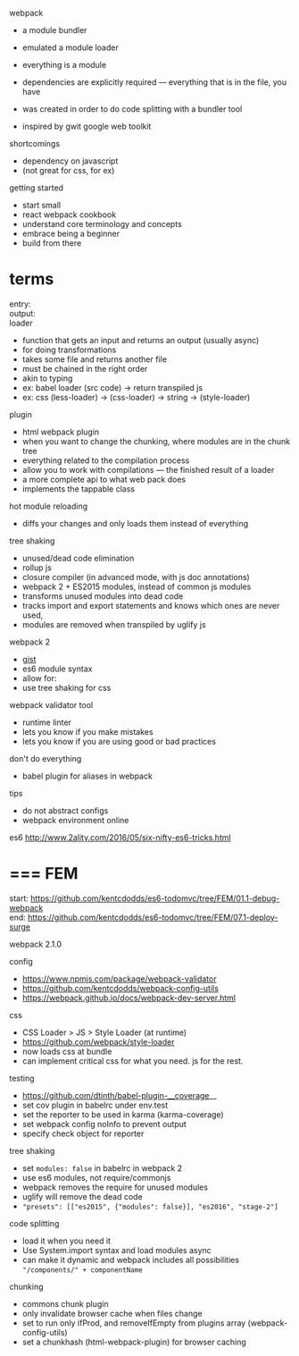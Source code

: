 webpack

- a module bundler
- emulated a module loader

- everything is a module
- dependencies are explicitly required — everything that is in the file, you have

- was created in order to do code splitting with a bundler tool
- inspired by gwit google web toolkit

shortcomings
- dependency on javascript
- (not great for css, for ex)

getting started
- start small
- react webpack cookbook
- understand core terminology and concepts
- embrace being a beginner
- build from there

terms
==
entry:  
output:  
loader
- function that gets an input and returns an output (usually async)
- for doing transformations
- takes some file and returns another file
- must be chained in the right order
- akin to typing
- ex: babel loader (src code) -> return transpiled js
- ex: css (less-loader) -> (css-loader) -> string -> (style-loader)

plugin
- html webpack plugin
- when you want to change the chunking, where modules are in the chunk tree
- everything related to the compilation process
- allow you to work with compilations — the finished result of a loader
- a more complete api to what web pack does
- implements the tappable class

hot module reloading
- diffs your changes and only loads them instead of everything

tree shaking
- unused/dead code elimination
- rollup js
- closure compiler (in advanced mode, with js doc annotations)
- webpack 2 + ES2015 modules, instead of common js modules
- transforms unused modules into dead code
- tracks import and export statements and knows which ones are never used,
- modules are removed when transpiled by uglify js

webpack 2 
- [gist](https://gist.github.com/sokra/27b24881210b56bbaff7?utm_source=javascriptweekly&utm_medium=email)
- es6 module syntax
- allow for:
- use tree shaking for css

webpack validator tool
- runtime linter
- lets you know if you make mistakes
- lets you know if you are using good or bad practices

don't do everything
- babel plugin for aliases in webpack

tips
- do not abstract configs
- webpack environment online

es6
http://www.2ality.com/2016/05/six-nifty-es6-tricks.html

===
FEM
===

start: https://github.com/kentcdodds/es6-todomvc/tree/FEM/01.1-debug-webpack  
end: https://github.com/kentcdodds/es6-todomvc/tree/FEM/07.1-deploy-surge  

webpack 2.1.0

config
- https://www.npmjs.com/package/webpack-validator  
- https://github.com/kentcdodds/webpack-config-utils  
- https://webpack.github.io/docs/webpack-dev-server.html  

css
- CSS Loader > JS > Style Loader (at runtime)
- https://github.com/webpack/style-loader
- now loads css at bundle
- can implement critical css for what you need. js for the rest.

testing
- https://github.com/dtinth/babel-plugin-__coverage__
- set cov plugin in babelrc under env.test
- set the reporter to be used in karma (karma-coverage)
- set webpack config noInfo to prevent output
- specify check object for reporter

tree shaking
- set `modules: false` in babelrc in webpack 2
- use es6 modules, not require/commonjs
- webpack removes the require for unused modules
- uglify will remove the dead code
- `"presets": [["es2015", {"modules": false}], "es2016", "stage-2"]`

code splitting
- load it when you need it
- Use System.import syntax and load modules async
- can make it dynamic and webpack includes all possibilities `"/components/" + componentName`

chunking
- commons chunk plugin
- only invalidate browser cache when files change
- set to run only ifProd, and removeIfEmpty from plugins array (webpack-config-utils)
- set a chunkhash (html-webpack-plugin) for browser caching
